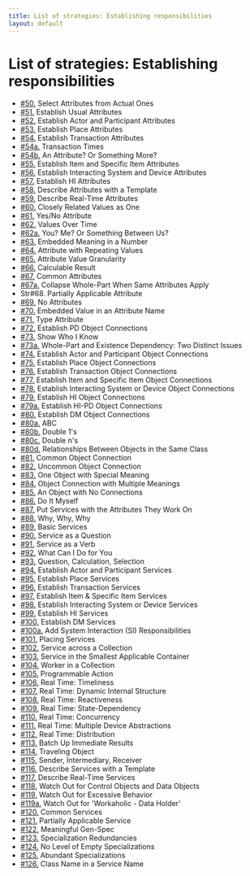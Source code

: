 ```yaml
---
title: List of strategies: Establishing responsibilities
layout: default
---
```




# List of strategies: Establishing responsibilities

*  [#50.](./fundamentals-(what-i-know).html) Select Attributes from Actual Ones
*  [#51.](./fundamentals-(what-i-know).html) Establish Usual Attributes
*  [#52.](./pattern-players-(what-i-know).html) Establish Actor and Participant Attributes
*  [#53.](./pattern-players-(what-i-know).html) Establish Place Attributes
*  [#54.](./pattern-players-(what-i-know).html) Establish Transaction Attributes
*  [#54a.](./pattern-players-(what-i-know).html) Transaction Times
*  [#54b.](./pattern-players-(what-i-know).html) An Attribute? Or Something More?
*  [#55.](./pattern-players-(what-i-know).html) Establish Item and Specific Item Attributes
*  [#56.](./pattern-players-(what-i-know).html) Establish Interacting System and Device Attributes
*  [#57.](./model-components-hi-(what-i-know).html) Establish HI Attributes
*  [#58.](./descriptions-(what-i-know).html) Describe Attributes with a Template
*  [#59.](./descriptions-(what-i-know).html) Describe Real-Time Attributes
*  [#60.](./what-to-consider-and-challenge-(what-i-know)-values.html) Closely Related Values as One
*  [#61.](./what-to-consider-and-challenge-(what-i-know)-values.html) Yes/No Attribute
*  [#62.](./what-to-consider-and-challenge-(what-i-know)-values.html) Values Over Time
*  [#62a.](./what-to-consider-and-challenge-(what-i-know)-values.html) You? Me? Or Something Between Us?
*  [#63.](./what-to-consider-and-challenge-(what-i-know)-values.html) Embedded Meaning in a Number
*  [#64.](./what-to-consider-and-challenge-(what-i-know)-values.html) Attribute with Repeating Values
*  [#65.](./what-to-consider-and-challenge-(what-i-know)-values.html) Attribute Value Granularity
*  [#66.](./what-to-consider-and-challenge-(what-i-know)-values.html) Calculable Result
*  [#67.](./what-to-consider-and-challenge-gen-spec-with-attributes-(what-i-know).html) Common Attributes
*  [#67a.](./what-to-consider-and-challenge-gen-spec-with-attributes-(what-i-know).html) Collapse Whole-Part When Same Attributes Apply
* Str#68. Partially Applicable Attribute
*  [#69.](./what-to-consider-and-challenge-gen-spec-with-attributes-(what-i-know).html) No Attributes
*  [#70.](./what-to-consider-and-challenge-(what-i-know)-names.html) Embedded Value in an Attribute Name
*  [#71.](./what-to-consider-and-challenge-(what-i-know)-names.html) Type Attribute
*  [#72.](./fundamentals-(who-i-know).html) Establish PD Object Connections
*  [#73.](./fundamentals-(who-i-know).html) Show Who I Know
*  [#73a.](./fundamentals-(who-i-know).html) Whole-Part and Existence Dependency: Two Distinct Issues
*  [#74.](./pattern-players-(who-i-know).html) Establish Actor and Participant Object Connections
*  [#75.](./pattern-players-(who-i-know).html) Establish Place Object Connections
*  [#76.](./pattern-players-(who-i-know).html) Establish Transaction Object Connections
*  [#77.](./pattern-players-(who-i-know).html) Establish Item and Specific Item Object Connections
*  [#78.](./pattern-players-(who-i-know).html) Establish Interacting System or Device Object Connections
*  [#79.](./model-components-hi-dm-(who-i-know).html) Establish HI Object Connections
*  [#79a.](./model-components-hi-dm-(who-i-know).html) Establish HI-PD Object Connections
*  [#80.](./model-components-hi-dm-(who-i-know).html) Establish DM Object Connections
*  [#80a.](./what-to-consider-and-challenge-(who-i-know).html) ABC
*  [#80b.](./what-to-consider-and-challenge-(who-i-know).html) Double 1's
*  [#80c.](./what-to-consider-and-challenge-(who-i-know).html) Double n's
*  [#80d.](./what-to-consider-and-challenge-(who-i-know).html) Relationships Between Objects in the Same Class
*  [#81.](./what-to-consider-and-challenge-(who-i-know).html) Common Object Connection
*  [#82.](./what-to-consider-and-challenge-(who-i-know).html) Uncommon Object Connection
*  [#83.](./what-to-consider-and-challenge-(who-i-know).html) One Object with Special Meaning
*  [#84.](./what-to-consider-and-challenge-(who-i-know).html) Object Connection with Multiple Meanings
*  [#85.](./what-to-consider-and-challenge-(who-i-know).html) An Object with No Connections
*  [#86.](./fundamentals-(what-i-do).html) Do It Myself
*  [#87.](./fundamentals-(what-i-do).html) Put Services with the Attributes They Work On
*  [#88.](./fundamentals-(what-i-do).html) Why, Why, Why
*  [#89.](./fundamentals-(what-i-do).html) Basic Services
*  [#90.](./fundamentals-(what-i-do).html) Service as a Question
*  [#91.](./fundamentals-(what-i-do).html) Service as a Verb
*  [#92.](./fundamentals-(what-i-do).html) What Can I Do for You
*  [#93.](./fundamentals-(what-i-do).html) Question, Calculation, Selection
*  [#94.](./pattern-players-(what-i-do).html) Establish Actor and Participant Services
*  [#95.](./pattern-players-(what-i-do).html) Establish Place Services
*  [#96.](./pattern-players-(what-i-do).html) Establish Transaction Services
*  [#97.](./pattern-players-(what-i-do).html) Establish Item &amp; Specific Item Services
*  [#98.](./pattern-players-(what-i-do).html) Establish Interacting System or Device Services
*  [#99.](./model-components-hi-dm-(what-i-do).html) Establish HI Services
*  [#100.](./model-components-hi-dm-(what-i-do).html) Establish DM Services
*  [#100a.](./model-components-hi-dm-(what-i-do).html) Add System Interaction (SI) Responsibilities
*  [#101.](./where-to-put-a-service-(what-i-do).html) Placing Services
*  [#102.](./where-to-put-a-service-(what-i-do).html) Service across a Collection
*  [#103.](./where-to-put-a-service-(what-i-do).html) Service in the Smallest Applicable Container
*  [#104.](./where-to-put-a-service-(what-i-do).html) Worker in a Collection
*  [#105.](./where-to-put-a-service-(what-i-do).html) Programmable Action
*  [#106.](./real-time-(what-i-do).html) Real Time: Timeliness
*  [#107.](./real-time-(what-i-do).html) Real Time: Dynamic Internal Structure
*  [#108.](./real-time-(what-i-do).html) Real Time: Reactiveness
*  [#109.](./real-time-(what-i-do).html) Real Time: State-Dependency
*  [#110.](./real-time-(what-i-do).html) Real Time: Concurrency
*  [#111.](./real-time-(what-i-do).html) Real Time: Multiple Device Abstractions
*  [#112.](./real-time-(what-i-do).html) Real Time: Distribution
*  [#113.](./message-traffic-(what-i-do).html) Batch Up Immediate Results
*  [#114.](./message-traffic-(what-i-do).html) Traveling Object
*  [#115.](./message-traffic-(what-i-do).html) Sender, Intermediary, Receiver
*  [#116.](./descriptions-(what-i-do).html) Describe Services with a Template
*  [#117.](./descriptions-(what-i-do).html) Describe Real-Time Services
*  [#118.](./what-to-consider-and-challenge-(what-i-do)-responsibilities.html) Watch Out for Control Objects and Data Objects
*  [#119.](./what-to-consider-and-challenge-(what-i-do)-responsibilities.html) Watch Out for Excessive Behavior
*  [#119a.](./what-to-consider-and-challenge-(what-i-do)-responsibilities.html) Watch Out for 'Workaholic - Data Holder'
*  [#120.](./what-to-consider-and-challenge-(what-i-do)-gen-spec-with-services.html) Common Services
*  [#121.](./what-to-consider-and-challenge-(what-i-do)-gen-spec-with-services.html) Partially Applicable Service
*  [#122.](./what-to-consider-and-challenge-(what-i-do)-gen-spec-with-services.html) Meaningful Gen-Spec
*  [#123.](./what-to-consider-and-challenge-(what-i-do)-gen-spec-with-services.html) Specialization Redundancies
*  [#124.](./what-to-consider-and-challenge-(what-i-do)-gen-spec-with-services.html) No Level of Empty Specializations
*  [#125.](./what-to-consider-and-challenge-(what-i-do)-gen-spec-with-services.html) Abundant Specializations
*  [#126.](./what-to-consider-and-challenge-(what-i-do)-names.html) Class Name in a Service Name


